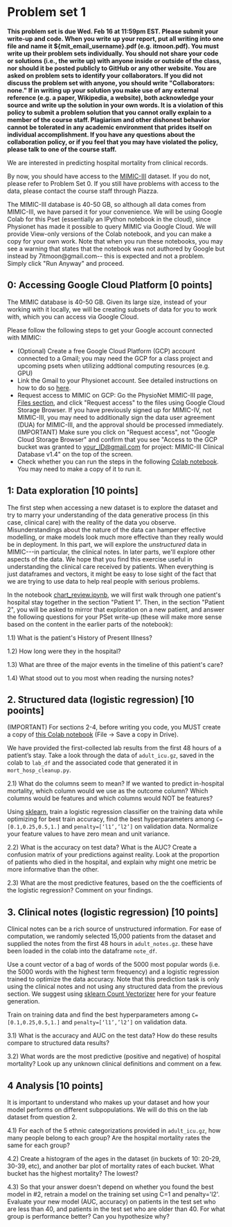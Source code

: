 # Problem set 1

**This problem set is due Wed. Feb 16 at 11:59pm EST. Please submit your write-up and code. When you write up your report, put all writing into one file and name it ${mit_email_username}.pdf (e.g. itmoon.pdf). You must write up their problem sets individually. You should not share your code or solutions (i.e., the write up) with anyone inside or outside of the class, nor should it be posted publicly to GitHub or any other website. You are asked on problem sets to identify your collaborators. If you did not discuss the problem set with anyone, you should write "Collaborators: none." If in writing up your solution you make use of any external reference (e.g. a paper, Wikipedia, a website), both acknowledge your source and write up the solution in your own words. It is a violation of this policy to submit a problem solution that you cannot orally explain to a member of the course staff. Plagiarism and other dishonest behavior cannot be tolerated in any academic environment that prides itself on individual accomplishment. If you have any questions about the collaboration policy, or if you feel that you may have violated the policy, please talk to one of the course staff.**


We are interested in predicting hospital mortality from clinical records.

By now, you should have access to the [MIMIC-III](https://mimic.physionet.org/gettingstarted/access/) dataset. If you do not, please refer to Problem Set 0. If you still have problems with access to the data, please contact the course staff through Piazza. 

The MIMIC-III database is 40-50 GB, so although all data comes from MIMIC-III, we have parsed it for your convenience. We will be using Google Colab for this Pset (essentially an IPython notebook in the cloud), since Physionet has made it possible to query MIMIC via Google Cloud. We will provide View-only versions of the Colab notebook, and you can make a copy for your own work. Note that when you run these notebooks, you may see a warning that states that the notebook was not authored by Google but instead by 7itmoon@gmail.com-- this is expected and not a problem. Simply click "Run Anyway" and proceed.

## 0: Accessing Google Cloud Platform [0 points]

The MIMIC database is 40-50 GB. Given its large size, instead of your working with it locally, we will be creating subsets of data for you to work with, which you can access via Google Cloud. 

Please follow the following steps to get your Google account connected with MIMIC:

 - (Optional) Create a free Google Cloud Platform (GCP) account connected to a Gmail; you may need the GCP for a class project and upcoming psets when utilizing addtional computing resources (e.g. GPU)
 - Link the Gmail to your Physionet account. See detailed instructions on how to do so [here](https://mimic.physionet.org/gettingstarted/cloud). 
 - Request access to MIMIC on GCP: Go the PhysioNet MIMIC-III page, [Files section](https://physionet.org/content/mimiciii/1.4/#files), and click "Request access" to the files using Google Cloud Storage Browser. If you have previously signed up for MIMIC-IV, not MIMIC-III, you may need to additionally sign the data user agreement (DUA) for MIMIC-III, and the approval should be processed immediately. (IMPORTANT) Make sure you click on "Request access", not "Google Cloud Storage Browser" and confirm that you see "Access to the GCP bucket was granted to your_ID@gmail.com for project: MIMIC-III Clinical Database v1.4" on the top of the screen.
 - Check whether you can run the steps in the following [Colab notebook](https://colab.research.google.com/drive/1xReyOAF-dBivEHKJk88HPd9GMZaftxm8?usp=sharing). You may need to make a copy of it to run it.

## 1: Data exploration [10 points]
The first step when accessing a new dataset is to explore the dataset and try to marry your understanding of the data generative process (in this case, clinical care) with the reality of the data you observe. Misunderstandings about the nature of the data can hamper effective modelling, or make models look much more effective than they really would be in deployment. In this part, we will explore the _unstructured_ data in MIMIC---in particular, the clinical notes. In later parts, we'll explore other aspects of the data. We hope that you find this exercise useful in understanding the clinical care received by patients. When everything is just dataframes and vectors, it might be easy to lose sight of the fact that we are trying to use data to help real people with serious problems.

In the notebook [chart_review.ipynb](https://colab.research.google.com/drive/1hZFU-RaWjzRFEiKCrogPvEaPzU56tksQ?usp=sharing), we will first walk through one patient's hospital stay together in the section "Patient 1". Then, in the section "Patient 2", you will be asked to mirror that exploration on a new patient, and answer the following questions for your PSet write-up (these will make more sense based on the content in the earlier parts of the notebook):

1.1) What is the patient's History of Present Illness?

1.2) How long were they in the hospital?

1.3) What are three of the major events in the timeline of this patient's care?

1.4) What stood out to you most when reading the nursing notes?


## 2. Structured data (logistic regression) [10 pooints]

(IMPORTANT) For sections 2-4, before writing you code, you MUST create a copy of [this Colab notebook](https://colab.research.google.com/drive/1SNaQwV1rzatCHQQ9l6iMvm4sp5lyHaHT?usp=sharing) (File -> Save a copy in Drive).

We have provided the first-collected lab results from the first 48 hours of a patient’s stay. Take a look through the data of `adult_icu.gz`, saved in the colab to `lab_df` and the associated code that generated it in `mort_hosp_cleanup.py`. 

2.1) What do the columns seem to mean? If we wanted to predict in-hospital mortality, which column would we use as the outcome column? Which columns would be features and which columns would NOT be features?

Using [sklearn](https://scikit-learn.org/stable/modules/generated/sklearn.linear_model.LogisticRegression.html), train a logistic regression classifier on the training data while optimizing for best train accuracy, find the best hyperparameters among `C=[0.1,0.25,0.5,1.]` and `penalty=[‘l1’,’l2’]` on validation data. Normalize your feature values to have zero mean and unit variance.

2.2) What is the accuracy on test data? What is the AUC? Create a confusion matrix of your predictions against reality. Look at the proportion of patients who died in the hospital, and explain why might one metric be more informative than the other.

2.3) What are the most predictive features, based on the the coefficients of the logistic regression? Comment on your findings.

## 3. Clinical notes (logistic regression) [10 points]

Clinical notes can be a rich source of unstructured information. For ease of computation, we randomly selected 15,000 patients from the dataset and supplied the notes from the first 48 hours in `adult_notes.gz`. these have been loaded in the colab into the dataframe `note_df`.

Use a count vector of a bag of words of the 5000 most popular words (i.e. the 5000 words with the highest term frequency) and a logistic regression trained to optimize the data accuracy. Note that this prediction task is only using the clinical notes and not using any structured data from the previous section. We suggest using [sklearn Count Vectorizer](https://scikit-learn.org/stable/modules/generated/sklearn.feature_extraction.text.CountVectorizer.html) here for your feature generation.

Train on training data and find the best hyperparameters among `C=[0.1,0.25,0.5,1.]` and `penalty=[‘l1’,’l2’]` on validation data. 

3.1) What is the accuracy and AUC on the test data? How do these results compare to structured data results?

3.2) What words are the most predictive (positive and negative) of hospital mortality? Look up any unknown clinical definitions and comment on a few. 

## 4 Analysis [10 points]

It is important to understand who makes up your dataset and how your model performs on different subpopulations. We will do this on the lab dataset from question 2. 

4.1) For each of the 5 ethnic categorizations provided in `adult_icu.gz`, how many people belong to each group? Are the hospital mortality rates the same for each group? 

4.2) Create a histogram of the ages in the dataset (in buckets of 10: 20-29, 30-39, etc), and another bar plot of mortality rates of each bucket. What bucket has the highest mortality? The lowest?

4.3) So that your answer doesn't depend on whether you found the best model in #2, retrain a model on the training set using C=1 and penalty='l2'. Evaluate your new model (AUC, accuracy) on patients in the test set who are less than 40, and patients in the test set who are older than 40. For what group is performance better? Can you hypothesize why? 